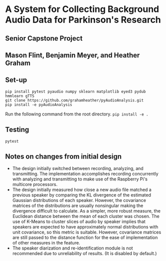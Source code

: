# A System for Collecting Background Audio Data for Parkinson's Research
## Senior Capstone Project
## Mason Flint, Benjamin Meyer, and Heather Graham

## Set-up
```
pip install pytest pyaudio numpy sklearn matplotlib eyed3 pydub hmmlearn gTTS
git clone https://github.com/grahamheather/pyAudioAnalysis.git
pip install -e pyAudioAnalysis
```

Run the following command from the root directory.
``` pip install -e . ```

## Testing
``` pytest ```

## Notes on changes from initial design
- The design initially switched between recording, analyzing, and transmitting.  The implementation accomplishes recording concurrently with analyzing and transmitting to make use of the Raspberry Pi's multicore processors.
- The design initially measured how close a new audio file matched a previous speaker by comparing the KL divergence of the estimated Gaussian distributions of each speaker.  However, the covariance matrices of the distributions are usually nonsingular making the divergence difficult to calculate.  As a simpler, more robust measure, the Euclidean distance between the mean of each cluster was chosen.  The use of K-Means to cluster slices of audio by speaker implies that speakers are expected to have approximately normal distributions with unit covariance, so this metric is suitable.  However, covariance matrices are still passed to the distance function for the ease of implementation of other measures in the feature.
- The speaker diarization and re-identification module is not recommended due to unreliability of results. (It is disabled by default.)
